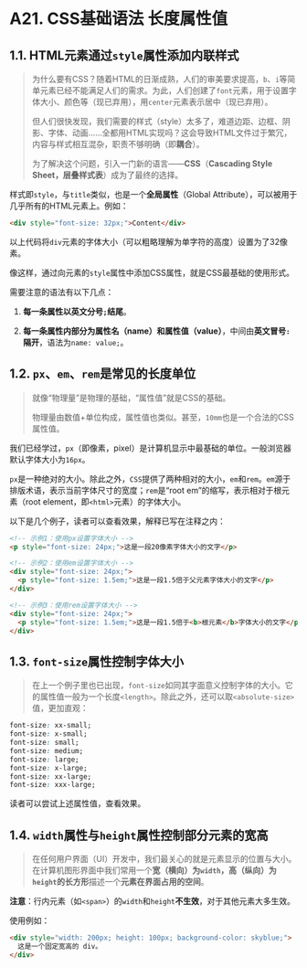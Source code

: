 # A21. CSS基础语法 长度属性值

## 1.1. HTML元素通过`style`属性添加内联样式

> 为什么要有CSS？随着HTML的日渐成熟，人们的审美要求提高，`b`、`i`等简单元素已经不能满足人们的需求。为此，人们创建了`font`元素，用于设置字体大小、颜色等（现已弃用），用`center`元素表示居中（现已弃用）。
> 
> 但人们很快发现，我们需要的样式（style）太多了，难道边距、边框、阴影、字体、动画……全都用HTML实现吗？这会导致HTML文件过于繁冗，内容与样式相互混杂，职责不够明确（即**耦合**）。
> 
> 为了解决这个问题，引入一门新的语言——**CSS**（**Cascading Style Sheet，层叠样式表**）成为了最终的选择。

样式即`style`，与`title`类似，也是一个**全局属性**（Global Attribute），可以被用于几乎所有的HTML元素上。例如：

```html
<div style="font-size: 32px;">Content</div>
```

以上代码将`div`元素的字体大小（可以粗略理解为单字符的高度）设置为了32像素。

像这样，通过向元素的`style`属性中添加CSS属性，就是CSS最基础的使用形式。

需要注意的语法有以下几点：

1. **每一条属性以英文分号`;`结尾**。
  
2. **每一条属性内部分为属性名（name）和属性值（value）**，中间由**英文冒号`:`隔开**，语法为`name: value;`。
  

## 1.2. `px`、`em`、`rem`是常见的长度单位

> 就像“物理量”是物理的基础，“属性值”就是CSS的基础。
> 
> 物理量由数值+单位构成，属性值也类似。甚至，`10mm`也是一个合法的CSS属性值。

我们已经学过，`px`（即像素，pixel）是计算机显示中最基础的单位。一般浏览器默认字体大小为`16px`。

`px`是一种绝对的大小。除此之外，`CSS`提供了两种相对的大小，`em`和`rem`。`em`源于排版术语，表示当前字体尺寸的宽度；`rem`是“root em”的缩写，表示相对于根元素（root element，即`<html>`元素）的字体大小。

以下是几个例子，读者可以查看效果，解释已写在注释之内：

```html
<!-- 示例1：使用px设置字体大小 -->
<p style="font-size: 24px;">这是一段20像素字体大小的文字</p>

<!-- 示例2：使用em设置字体大小 -->
<div style="font-size: 24px;">
  <p style="font-size: 1.5em;">这是一段1.5倍于父元素字体大小的文字</p>
</div>

<!-- 示例3：使用rem设置字体大小 -->
<div style="font-size: 24px;">
  <p style="font-size: 1.5em;">这是一段1.5倍于<b>根元素</b>字体大小的文字</p>
</div>
```

## 1.3. `font-size`属性控制字体大小

> 在上一个例子里也已出现，`font-size`如同其字面意义控制字体的大小。它的属性值一般为一个长度`<length>`。除此之外，还可以取`<absolute-size>`值，更加直观：

```css
font-size: xx-small;
font-size: x-small;
font-size: small;
font-size: medium;
font-size: large;
font-size: x-large;
font-size: xx-large;
font-size: xxx-large;
```

读者可以尝试上述属性值，查看效果。

## 1.4. `width`属性与`height`属性控制部分元素的宽高

> 在任何用户界面（UI）开发中，我们最关心的就是元素显示的位置与大小。在计算机图形界面中我们常用一个**宽（横向）为`width`，高（纵向）为`height`的长方形**描述一个**元素在界面占用的空间**。

**注意**：行内元素（如`<span>`）的`width`和`height`**不生效**，对于其他元素大多生效。

使用例如：

```html
<div style="width: 200px; height: 100px; background-color: skyblue;">
  这是一个固定宽高的 div。
</div>
```

